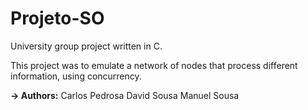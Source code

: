 # Projeto-SO
University group project written in C.

This project was to emulate a network of nodes that process different information, using concurrency.

**-> Authors:**
Carlos Pedrosa
David Sousa
Manuel Sousa
